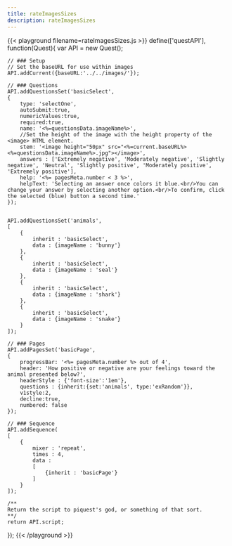 ```yaml
---
title: rateImagesSizes
description: rateImagesSizes
---
```


{{< playground filename=rateImagesSizes.js >}}
define(['questAPI'], function(Quest){
	var API = new Quest();

	// ### Setup
	// Set the baseURL for use within images
	API.addCurrent({baseURL:'../../images/'});

	// ### Questions
	API.addQuestionsSet('basicSelect',
	{
		type: 'selectOne',
		autoSubmit:true,
		numericValues:true,
		required:true,
		name: '<%=questionsData.imageName%>',
		//Set the height of the image with the height property of the <image> HTML element.
		stem: '<image height="50px" src="<%=current.baseURL%><%=questionsData.imageName%>.jpg"></image>',
		answers : ['Extremely negative', 'Moderately negative', 'Slightly negative', 'Neutral', 'Slightly positive', 'Moderately positive', 'Extremely positive'],
		help: '<%= pagesMeta.number < 3 %>',
		helpText: 'Selecting an answer once colors it blue.<br/>You can change your answer by selecting another option.<br/>To confirm, click the selected (blue) button a second time.'
	});


	API.addQuestionsSet('animals',
	[
		{
			inherit : 'basicSelect',
			data : {imageName : 'bunny'}
		},
		{
			inherit : 'basicSelect',
			data : {imageName : 'seal'}
		},
		{
			inherit : 'basicSelect',
			data : {imageName : 'shark'}
		},
		{
			inherit : 'basicSelect',
			data : {imageName : 'snake'}
		}
	]);

	// ### Pages
	API.addPagesSet('basicPage',
	{
		progressBar: '<%= pagesMeta.number %> out of 4',
		header: 'How positive or negative are your feelings toward the animal presented below?',
		headerStyle : {'font-size':'1em'},
		questions : {inherit:{set:'animals', type:'exRandom'}},
		v1style:2,
		decline:true,
		numbered: false
	});

	// ### Sequence
	API.addSequence(
	[
		{
			mixer : 'repeat',
			times : 4,
			data :
			[
				{inherit : 'basicPage'}
			]
		}
	]);

	/**
	Return the script to piquest's god, or something of that sort.
	**/
	return API.script;
});
{{< /playground >}}
